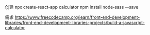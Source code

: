 创建
npx create-react-app calculator
npm install node-sass --save


需求
https://www.freecodecamp.org/learn/front-end-development-libraries/front-end-development-libraries-projects/build-a-javascript-calculator
